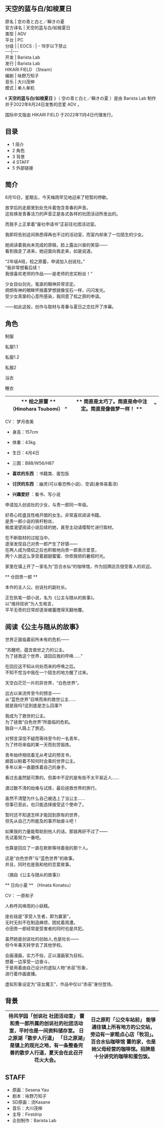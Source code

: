 天空的蓝与白/如梭夏日  
---  
原名  |  空の青と白と／瞬きの夏   
官方译名  |  天空的蓝与白/如梭夏日   
类型  |  ADV   
平台  |  PC   
分级  |  |  EOCS  :  |  \- 18岁以下禁止   
---|---  
开发  |  Barista Lab   
发行  |  Barista Lab   
HIKARI FIELD  （Steam）  
编剧  |  咏野万知子   
音乐  |  大川茂伸   
模式  |  单人单机   
  
《 **天空的蓝与白/如梭夏日** 》（  空の青と白と／瞬きの夏  ）是由  Barista Lab  制作并于2022年6月24日发售的恋爱  ADV
。

国际中文版由  HIKARI FIELD  于2022年11月4日代理发行。

##  目录

  * 1  简介 
  * 2  角色 
  * 3  背景 
  * 4  STAFF 
  * 5  外部链接 

##  简介

6月10日，星期五，今天梅雨罕见地迎来了短暂的停歇。  
  
放学后的走廊里到处充斥着饱含青春的声音。  
这些焕发青春活力的声音正是各式各样的社团活动所发出的。  
  
而我手上正拿着“废社申请书”正前往社团活动室。  
  
我即将告别这间熟悉得再也不过的活动室，而室内却来了一位陌生的少女。  
  
她阅读着我尚未完成的原稿，脸上露出兴奋的笑容——  
看到我走了进来，她迎面向我走来，如是说道。  
  
“2年级A班，桧之原蕾，申请加入创说社。”  
“我非常想看后续！  
我很喜欢老师的作品——是老师的忠实粉丝！”  
  
少女目似剑光，笔直的眼神异常坚定。  
炯炯有神的眼眸怀揣着梦想就像宝石一样，闪闪发光。  
受少女真挚的心意所感染，我同意了桧之原的申请。  
  
——如此这般，创作与取材与青春与夏日之恋拉开了序幕。

##  角色

制服

私服1.1

私服1.2

私服2

浴衣

睡衣

** 桧之原蕾  ** （Hinohara Tsubomi）  “  |  ** 简直是太巧了。简直是命中注定。简直是像做梦一样！  ** |  ”   
---|---|---  
  
CV：  梦月夜美

  * 身高：157cm 
  * 体重：43kg 
  * 生日：4月4日 
  * 三围：B88/W56/H87 

  * **喜欢的东西** ：书籍类、蛋包饭 
  * **讨厌的东西** ：幽灵(可以看恐怖小说)、空调(身体易着凉) 
  * **兴趣爱好** ：看书、写小说 

申请加入创说社的少女，与贵一郎同一年级。

好奇心旺盛且性格开朗的女生。非常喜欢阅读书籍。  
是贵一郎小说的铁杆粉丝，  
极度渴望阅读小说后续的她，甚至主动请缨帮忙进行取材。

在不断取材的过程当中，  
逐渐发现自己对贵一郎产生了好感——  
在两人成为情侣之后也积极地向贵一郎表示爱意，  
两个人就这么享受着甜甜蜜蜜、你侬我侬的暑假时光。

家里在镇上开了一家名为”百合水仙“的咖啡馆，作为招牌店员很受客人的欢迎。

** 仓田贵一郎  **

本作的主人公。创说社的副社长。  
  
正在执笔一部小说，名为《公主与随从的故事》。  
以“维持现状”为人生格言，  
平平无奇的日常却逐渐被蕾搅得天翻地覆。

阅读《公主与随从的故事》  
---  
世界正面临着前所未有的危机——  
  
“苏醒吧，蕴含救世之力的公主。  
为了拯救这个世界，请回应我的呼唤......”  
  
在回应这不知从何处而来的呼唤之后。  
不知不觉当中我在一个陌生的地方醒了过来。  
  
天空白茫茫一片的异世界，“白色世界”。  
  
远古以来流传至今的预言——  
从“蓝色世界”召唤而来的救世公主......  
就是我吗?这到底是怎么回事?!  
  
我成为了救世的公主。  
为了拯救“白色世界”所面临的危机。  
独自一人路上了旅述。  
  
对预言深信不疑而等待至今的一名青年，  
为了终将来临的某一天而刻苦锻炼。  
  
青年始终相信着无从考证的预言书，  
翅首以盼着不知何时会乘的世界公主。  
多年以来一直磨炼着自己的身手。  
  
看过去虽然挺可靠的。但美中不足的是有些不太平易近人......  
  
渡过数不清的劫难与试炼，最后拯救世界的旅行。  
  
虽然不清楚为什么自己被选上了当公主......  
但事已至此，也只能选择接受这个使命了。  
  
暂时还不知道怎样才能回到原有的世界，  
但先从自己力所能及的事开始奋斗吧！  
  
如果我的力量能帮助到他人的话，那就再好不过了——  
先试着努力一番吧。  
  
也算是回应了一直在默默等待着我的那个人。  
  
这是“白色世界”与“蓝色世界”的故事。  
并且，同时也是我和他的恋爱故事。  
  
（摘自《公主与随从的故事》）  
  
** 日向小夏  ** （Hinata Konatsu）

CV：  一原和子

人称呼风唤雨的小妖精。

座右铭是“享受人生者，即为赢家”，  
无时无刻不在制造麻烦，困扰着周遭。  
仓田贵一郎经常是受害者的同时也是共犯。

虽然她是创说社的创始人,也是社长——  
但今年春天转学去了其他学校。

会画漫画，实力不俗，正以漫画家为目标。  
想着一边享受一边奋斗，  
于是用着由自己设计的虚拟人物“赤巫”形象，  
进行着作画直播。

虚拟形象设定为“巫女魔王”，作品中仅以“赤巫”身份登场。

##  背景

**待风学园「创说社 社团活动室」** 蕾和贵一郎所属的创说社的社团活动室，平时也是一间资料储存室。  **日之原湖「散步人行道」** 「日之原湖」是镇上的观光之地，有一条整备完善的散步人行道，夏天会在此召开花火大会。  |  **日之原町「公交车站前」** 能够通往镇上所有地方的公交站，旁边有一家粗点心店「牧羽」。  **百合水仙咖啡馆** 蕾的家，也是她父母经营的咖啡馆。招牌是十分讲究的咖啡和蛋包饭。   
---|---  
  
##  STAFF

  * 原画：Sesena Yau 
  * 剧本：咏野万知子 
  * SD原画：流Kasane 
  * 音乐：大川茂伸 
  * 主导：Firstdrip 
  * 企划制作：Barista Lab 